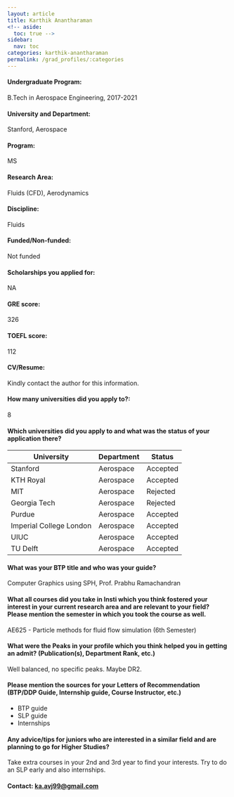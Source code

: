```yaml
---
layout: article
title: Karthik Anantharaman
<!-- aside:
  toc: true -->
sidebar:
  nav: toc
categories: karthik-anantharaman
permalink: /grad_profiles/:categories
---
```


<!-- # Hi, this is the page for Karthik. -->
<!-- Write Program if different from Btech Aero-->
#### Undergraduate Program:
B.Tech in Aerospace Engineering, 2017-2021
#### University and Department: 
Stanford, Aerospace
#### Program:
MS
#### Research Area: 
Fluids (CFD), Aerodynamics
#### Discipline: 
Fluids
#### Funded/Non-funded:
Not funded
#### Scholarships you applied for:
NA
#### GRE score:
326
#### TOEFL score: 
112
#### CV/Resume:

<!-- <center>
	<embed src="http://docs.google.com/gview?a=v&pid=explorer&chrome=false&api=true&embedded=true&srcid=1E42DTP5RaxiB8DsNjP8yHP39rLYI7vbu&hl=en&embedded=true" width="700" height="500">
</center> -->
Kindly contact the author for this information. 

#### How many universities did you apply to?: 
8
#### Which universities did you apply to and what was the status of your application there? 

| University | Department | Status | 
| -----------|------------|--------|
|Stanford|Aerospace|Accepted|
|KTH Royal|Aerospace|	Accepted|
|MIT|Aerospace|	Rejected|
|Georgia Tech|Aerospace|	Rejected|
|Purdue|Aerospace|	Accepted|
|	Imperial College London|Aerospace|	Accepted|
|	UIUC|Aerospace|	Accepted|
|	TU Delft|Aerospace|	Accepted|

#### What was your BTP title and who was your guide?
Computer Graphics using SPH, Prof. Prabhu Ramachandran

#### What all courses did you take in Insti which you think fostered your interest in your current research area and are relevant to your field? Please mention the semester in which you took the course as well.
AE625 - Particle methods for fluid flow simulation (6th Semester)

#### What were the Peaks in your profile which you think helped you in getting an admit? (Publication(s), Department Rank, etc.)
Well balanced, no specific peaks. Maybe DR2. 

#### Please mention the sources for your Letters of Recommendation (BTP/DDP Guide, Internship guide, Course Instructor, etc.)
* BTP guide
* SLP guide
* Internships

#### Any advice/tips for juniors who are interested in a similar field and are planning to go for Higher Studies?
Take extra courses in your 2nd and 3rd year to find your interests. Try to do an SLP early and also internships.

#### Contact: [ka.avj99@gmail.com](mailto:ka.avj99@gmail.com)